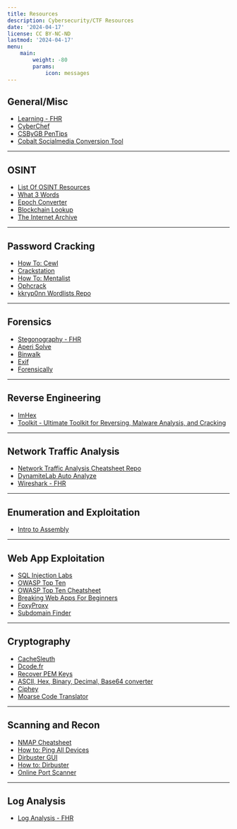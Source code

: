 ```yaml
---
title: Resources
description: Cybersecurity/CTF Resources
date: '2024-04-17'
license: CC BY-NC-ND
lastmod: '2024-04-17'
menu:
    main: 
        weight: -80
        params:
            icon: messages
---
```



## General/Misc
<ul>
    <a href="https://cybersources.glide.page/dl/da19fa"><li>Learning - FHR</li></a> 
    <a href="https://gchq.github.io/CyberChef/"><li>CyberChef</li></a> 
    <a href="https://csbygb.gitbook.io/pentips"><li>CSByGB PenTips</li></a> 
    <a href="https://cobalt.tools/"><li>Cobalt Socialmedia Conversion Tool</li></a>
</ul>

---

## OSINT
<ul>
    <a href="https://intellfusion.medium.com/the-best-open-source-intelligence-osint-tools-and-techniques-a275fb134da0"><li>List Of OSINT Resources</li></a>
    <a href="https://what3words.com/products/what3words-app"><li>What 3 Words</li></a> 
    <a href="https://www.epochconverter.com/"><li>Epoch Converter</li></a>
    <a href="https://www.blockchain.com/"><li>Blockchain Lookup</li></a>
    <a href="https://web.archive.org/"><li>The Internet Archive</li></a>
    
</ul>

---

## Password Cracking
<ul>
    <a href="https://www.hackingarticles.in/a-detailed-guide-on-cewl/"><li>How To: Cewl</li></a> 
    <a href="https://crackstation.net/"><li>Crackstation</li></a>
    <a href="https://null-byte.wonderhowto.com/how-to/create-custom-wordlists-for-password-cracking-using-mentalist-0183992/"><li>How To: Mentalist</li></a>
    <a href="https://ophcrack.sourceforge.io/tables.php"><li>Ophcrack</li></a>
    <a href="https://github.com/kkrypt0nn/wordlists"><li>kkryp0nn Wordlists Repo</li></a>
</ul>

---

## Forensics
<ul>
    <a href="https://cybersources.glide.page/dl/ddecb1"><li>Stegonography - FHR</li></a>
    <a href="https://www.aperisolve.com/96a7f666c0bf82891135e98c8c2e5bea"><li>Aperi Solve</li></a> 
    <a href="https://www.kali.org/tools/binwalk/"><li>Binwalk</li></a>
    <a href="https://exifinfo.org/"><li>Exif</li></a>
    <a href="https://29a.ch/photo-forensics/#forensic-magnifier"><li>Forensically</li></a>
</ul>

---

## Reverse Engineering
<ul>
    <a href="https://imhex.werwolv.net/"><li>ImHex</li></a> 
    <a href="https://www.kitploit.com/2024/04/toolkit-essential-toolkit-for-reversing.html"><li>Toolkit - Ultimate Toolkit for Reversing, Malware Analysis, and Cracking</li></a>
</ul>

---

## Network Traffic Analysis
<ul>
    <a href="https://github.com/MalwareBro/Network_Traffic_Analysis_CheatSheet/blob/main/Network_Traffic_Analysis_Cheatsheet.md"><li>Network Traffic Analysis Cheatsheet Repo</li></a> 
    <a href="https://lab.dynamite.ai/"><li>DynamiteLab Auto Analyze</li></a>
    <a href="https://cybersources.glide.page/dl/767bfd"><li>Wireshark - FHR</li></a>
</ul>

---

## Enumeration and Exploitation
<ul>
    <a href="https://csbygb.gitbook.io/pentips/binary-exploitation/assembly"><li>Intro to Assembly</li></a> 
</ul>

---

## Web App Exploitation
<ul>
    <a href="https://portswigger.net/web-security/all-labs#sql-injection"><li>SQL Injection Labs</li></a> 
    <a href="https://owasp.org/www-project-top-ten/"><li>OWASP Top Ten</li></a> 
    <a href="https://cheatsheetseries.owasp.org/IndexTopTen.html"><li>OWASP Top Ten Cheatsheet</li></a>
    <a href="https://cryptokait.com/2020/03/09/breaking-web-applications-for-beginners/"><li>Breaking Web Apps For Beginners</li></a> 
    <a href="https://getfoxyproxy.org/"><li>FoxyProxy</li></a>
    <a href="https://github.com/guelfoweb/knock "><li>Subdomain Finder</li></a>  
</ul>

---

## Cryptography
<ul>
    <a href="https://www.cachesleuth.com/multidecoder/"><li>CacheSleuth</li></a>
    <a href="https://www.dcode.fr/"><li>Dcode.fr</li></a>
    <a href="https://blog.cryptohack.org/twitter-secrets "><li>Recover PEM Keys</li></a>
    <a href="https://www.rapidtables.com/convert/number/ascii-hex-bin-dec-converter.html"><li>ASCII, Hex, Binary, Decimal, Base64 converter</li></a>
    <a href="https://github.com/Ciphey/Ciphey"><li>Ciphey</li></a>
    <a href="https://morsecode.world/international/translator.html"><li>Moarse Code Translator</li></a>
</ul>

---

## Scanning and Recon
<ul>
    <a href="https://highon.coffee/blog/nmap-cheat-sheet/"><li>NMAP Cheatsheet</li></a> 
    <a href="https://trove.cyberskyline.com/8a788e8f624448f2913d66686f21525a"><li>How to: Ping All Devices</li></a> 
    <a href="https://www.kali.org/tools/dirbuster/"><li>Dirbuster GUI</li></a> 
    <a href="https://techyrick.com/dirbuster-full-command-tutorial-for-beginners/"><li>How to: Dirbuster</li></a> 
    <a href="https://portscanner.standingtech.com/"><li>Online Port Scanner</li></a> 
</ul>

---

## Log Analysis
<ul>
    <a href="https://cybersources.glide.page/dl/245b4e"><li>Log Analysis - FHR</li></a> 
</ul>


